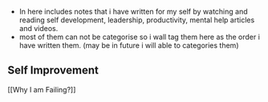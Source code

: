 - In here includes notes that i have written for my self by watching and reading self development, leadership, productivity, mental help articles and videos. 
- most of them can not be categorise so i wall tag them here as the order i have written them. (may be in future i will able to categories them)

## Self Improvement 
[[Why I am Failing?]]